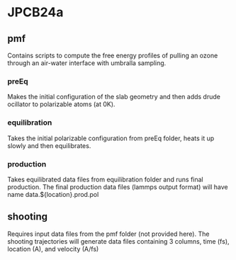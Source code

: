 # JPCB24a

## pmf 
Contains scripts to compute the free energy profiles of pulling an ozone through an air-water interface with umbralla sampling. 
### preEq 
Makes the initial configuration of the slab geometry and then adds drude ocillator to polarizable atoms (at 0K).
### equilibration
Takes the initial polarizable configuration from preEq folder, heats it up slowly and then equilibrates.
### production
Takes equilibrated data files from equilibration folder and runs final production. The final production data files (lammps output format) will have name data.${location}.prod.pol

## shooting 
Requires input data files from the pmf folder (not provided here). The shooting trajectories will generate data files containing 3 columns, time (fs), location (A), and velocity (A/fs)
